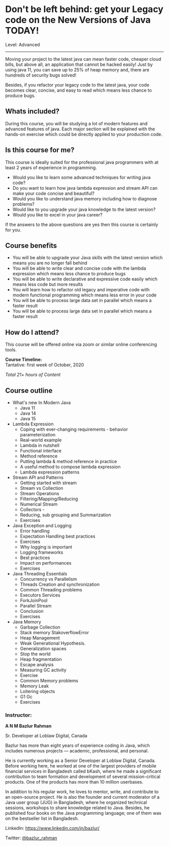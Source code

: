 # Don't be left behind: get your Legacy code on the New Versions of Java TODAY!
Level:  Advanced 

------------
Moving your project to the latest java can mean faster code, cheaper cloud bills, but above all, an application that cannot be hacked easily! Just by using java 11, you can save up to 25% of heap memory and, there are hundreds of security bugs solved!

Besides, if you refactor your legacy code to the latest java, your code becomes clear, concise, and easy to read which means less chance to produce bugs. 

## Whats included? 

During this course, you will be studying a lot of modern features and advanced features of java. Each major section will be explained with the hands-on exercise which could be directly applied to your production code. 

## Is this course for me? 

This course is ideally suited for the professional java programmers with at least 2 years of experience in programming. 

- Would you like to learn some advanced techniques for writing java code? 
- Do you want to learn how java lambda expression and stream API can make your code concise and beautiful? 
- Would you like to understand java memory including how to diagnose problems? 
- Would like to you upgrade your java knowledge to the latest version? 
- Would you like to excel in your java career? 

If the answers to the above questions are yes then this course is certainly for you. 

## Course benefits 
 - You will be able to upgrade your Java skills with the latest version which means you are no longer fall behind
 - You will be able to write clear and concise code with the lambda expression which means less chance to produce bugs
 - You will be able to write declarative and expressive code easily which means less code but more results
 - You will learn how to refactor old legacy and imperative code with modern functional programming which means less error in your code
 - You will be able to process large data set in parallel which means a faster result
 - You will be able to process large data set in parallel which means a faster result

## How do I attend?

This course will be offered online via zoom or similar online conferencing tools.  

**Course Timeline:**  
Tantative: first week of October, 2020

*Total 21+ hours of Content*

## Course outline 

- What's new In Modern Java 
    * Java 11 
    * Java 14
    * Java 15
- Lambda Expression
	* Coping with ever-changing requirements - behavior parameterization
	* Real-world example
	* Lambda in nutshell
	* Functional interface
	* Method reference
	* Putting lambda & method reference in practice
	* A useful method to compose lambda expression
	* Lambda expression patterns
- Stream API and Patterns
	* Getting started with stream
	* Stream vs Collection
	* Stream Operations
	* Filtering/Mapping/Reducing
	* Numerical Stream
	* Collectors -
	* Reducing, sub grouping and Summarization
	* Exercises
- Java Exception and Logging
	* Error handling
	* Expectation Handling best practices
	* Exercises
	* Why logging is important
	* Logging frameworks
	* Best practices
	* Impact on performances
	* Exercises
- Java Threading Essentials
	* Concurrency vs Parallelism
	* Threads Creation and synchronization
	* Common Threading problems
	* Executors Services
	* ForkJoinPool
	* Parallel Stream
	* Conclusion
	* Exercises
- Java Memory
	* Garbage Collection
	* Stack memory StakoverflowError
	* Heap Management
	* Weak Generational Hypothesis.
	* Generalization spaces
	* Stop the world
	* Heap fragmentation
	* Escape analysis
	* Measuring GC activity
	* Exercise
	* Common Memory problems
	* Memory Leak
	* Loitering objects
	* G1 Gc
	* Exercises

### Instructor: 

**A N M Bazlur Rahman**

Sr. Developer at Loblaw Digital, 
Canada

Bazlur has more than eight years of experience coding in Java, which includes numerous projects — academic, professional, and personal.

He is currently working as a Senior Developer at Loblaw Digital, Canada. Before working here, he worked at one of the largest providers of mobile financial services in Bangladesh called bKash, where he made a significant contribution to team formation and development of several mission-critical products. One of the products has more than 10 million userbases.

In addition to his regular work, he loves to mentor, write, and contribute to an open-source project. He is also the founder and current moderator of a Java user group (JUG) in Bangladesh, where he organized technical sessions, workshops to share knowledge related to Java. Besides, he published four books on the Java programming language; one of them was on the bestseller list in Bangladesh.

LinkedIn: https://www.linkedin.com/in/bazlur/

Twitter: [@bazlur_rahman](https://twitter.com/bazlur_rahman)

